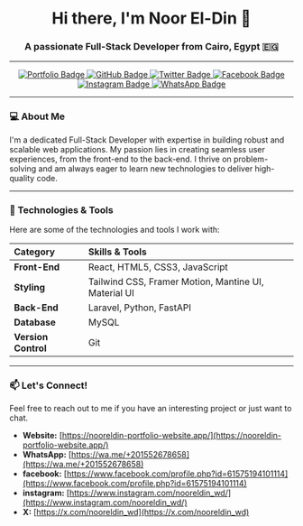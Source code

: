 <h1 align="center">Hi there, I'm Noor El-Din 👋</h1>

<h3 align="center">A passionate Full-Stack Developer from Cairo, Egypt 🇪🇬</h3>

---

<p align="center">
  <a href="https://nooreldin-portfolio-website.app/">
    <img src="https://img.shields.io/badge/Portfolio-2361A6?style=for-the-badge&logo=vercel&logoColor=white" alt="Portfolio Badge"/>
  </a>
  <a href="https://github.com/NoorEldin-1">
    <img src="https://img.shields.io/badge/GitHub-100000?style=for-the-badge&logo=github&logoColor=white" alt="GitHub Badge"/>
  </a>
  <a href="https://x.com/nooreldin_wd">
    <img src="https://img.shields.io/badge/Twitter-1DA1F2?style=for-the-badge&logo=twitter&logoColor=white" alt="Twitter Badge"/>
  </a>
  <a href="https://www.facebook.com/profile.php?id=61575194101114">
    <img src="https://img.shields.io/badge/Facebook-1877F2?style=for-the-badge&logo=facebook&logoColor=white" alt="Facebook Badge"/>
  </a>
  <a href="https://www.instagram.com/nooreldin_wd/">
    <img src="https://img.shields.io/badge/Instagram-E4405F?style=for-the-badge&logo=instagram&logoColor=white" alt="Instagram Badge"/>
  </a>
  <a href="https://wa.me/+201552678658">
    <img src="https://img.shields.io/badge/WhatsApp-25D366?style=for-the-badge&logo=whatsapp&logoColor=white" alt="WhatsApp Badge"/>
  </a>
</p>

---

### 💻 About Me

I'm a dedicated Full-Stack Developer with expertise in building robust and scalable web applications. My passion lies in creating seamless user experiences, from the front-end to the back-end. I thrive on problem-solving and am always eager to learn new technologies to deliver high-quality code.

---

### 🚀 Technologies & Tools

Here are some of the technologies and tools I work with:

| Category            | Skills & Tools                                       |
| :------------------ | :--------------------------------------------------- |
| **Front-End**       | React, HTML5, CSS3, JavaScript                       |
| **Styling**         | Tailwind CSS, Framer Motion, Mantine UI, Material UI |
| **Back-End**        | Laravel, Python, FastAPI                             |
| **Database**        | MySQL                                                |
| **Version Control** | Git                                                  |

---

### 📫 Let's Connect!

Feel free to reach out to me if you have an interesting project or just want to chat.

- **Website:** [https://nooreldin-portfolio-website.app/](https://nooreldin-portfolio-website.app/)
- **WhatsApp:** [https://wa.me/+201552678658](https://wa.me/+201552678658)
- **facebook:** [https://www.facebook.com/profile.php?id=61575194101114](https://www.facebook.com/profile.php?id=61575194101114)
- **instagram:** [https://www.instagram.com/nooreldin_wd/](https://www.instagram.com/nooreldin_wd/)
- **X:** [https://x.com/nooreldin_wd](https://x.com/nooreldin_wd)
